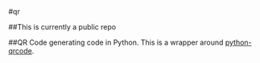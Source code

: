 #qr


##This is currently a public repo

##QR Code generating code in Python.
This is a wrapper around [python-qrcode](https://github.com/lincolnloop/python-qrcode).
